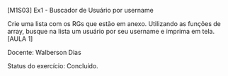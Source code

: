 [M1S03] Ex1 - Buscador de Usuário por username

Crie uma lista com os RGs que estão em anexo.
Utilizando as funções de array, busque na lista um usuário por seu username e imprima em tela.
[AULA 1]

Docente: Walberson Dias

Status do exercício: Concluído.